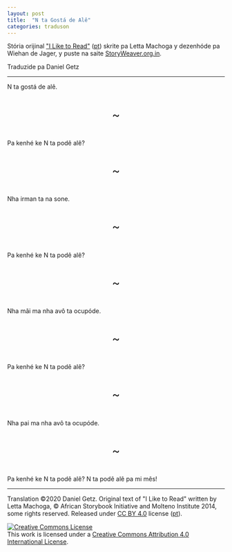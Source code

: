 ```yaml
---
layout: post
title:  "N ta Gostá de Alê"
categories: traduson
---
```


Stória orijinal ["I Like to Read"](https://storyweaver.org.in/stories/15058-i-like-to-read)
([pt](https://storyweaver.org.in/stories/20555-eu-gosto-jee-ler))
skrite pa Letta Machoga y dezenhóde pa Wiehan de Jager, y puste na saite [StoryWeaver.org.in](https://storyweaver.org.in/).

Traduzide pa Daniel Getz

<style>
  .pagesep {
    text-align: center;
    font-size: 200%;
    padding: 5%;
  }
</style>

---

N ta gostá de alê.

<div class="pagesep">~</div>

Pa kenhé ke N ta podê alê?

<div class="pagesep">~</div>

Nha irman ta na sone.

<div class="pagesep">~</div>

Pa kenhé ke N ta podê alê?

<div class="pagesep">~</div>

Nha mãi ma nha avô ta ocupóde.

<div class="pagesep">~</div>

Pa kenhé ke N ta podê alê?

<div class="pagesep">~</div>

Nha pai ma nha avô ta ocupóde.

<div class="pagesep">~</div>

Pa kenhé ke N ta podê alê?
N ta podê alê pa mi mês!

---

Translation ©2020 Daniel Getz.
Original text of "I Like to Read" written by Letta Machoga, © African Storybook Initiative and Molteno Institute 2014, some rights reserved.
Released under [CC BY 4.0](https://creativecommons.org/licenses/by/4.0/) license ([pt](https://creativecommons.org/licenses/by/4.0/deed.pt)).

<a rel="license" href="http://creativecommons.org/licenses/by/4.0/"><img alt="Creative Commons License" style="border-width:0" src="https://i.creativecommons.org/l/by/4.0/88x31.png" /></a><br />This work is licensed under a <a rel="license" href="http://creativecommons.org/licenses/by/4.0/">Creative Commons Attribution 4.0 International License</a>.
